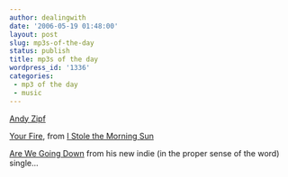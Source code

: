 ```yaml
---
author: dealingwith
date: '2006-05-19 01:48:00'
layout: post
slug: mp3s-of-the-day
status: publish
title: mp3s of the day
wordpress_id: '1336'
categories:
 - mp3 of the day
 - music
---
```


[Andy Zipf][1]

[Your Fire][2], from [I Stole the Morning Sun][3]

[Are We Going Down][4] from his new indie (in the proper sense of the word)
single...

   [1]: http://andyzipf.com/

   [2]: http://iaspiretonothing.com/daniel/blog/files/2006/05/Andy%20Zipf%20-%20i%20stole%20the%20morning%20sun%20-%207%20-%20Your%20Fire.mp3

   [3]: http://www.amazon.com/gp/product/B0001GWANI/qid=1148021357/sr=11-1/ref=sr_11_1/104-6781323-7043960?n=5174

   [4]: http://iaspiretonothing.com/daniel/blog/files/2006/05/Andy%20Zipf%20-%20Are%20We%20Going%20Down%20-%201%20-%20Are%20We%20Going%20Down.mp3

